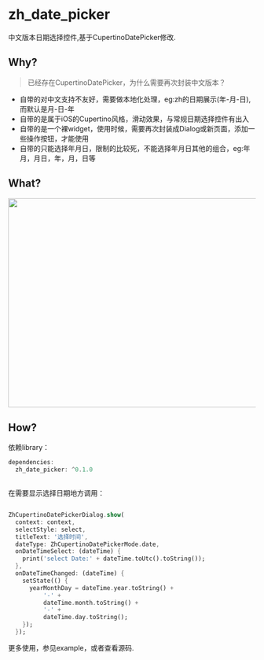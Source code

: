# zh_date_picker

中文版本日期选择控件,基于CupertinoDatePicker修改.

## Why?

> 已经存在CupertinoDatePicker，为什么需要再次封装中文版本？

* 自带的对中文支持不友好，需要做本地化处理，eg:zh的日期展示(年-月-日),而默认是月-日-年
* 自带的是属于iOS的Cupertino风格，滑动效果，与常规日期选择控件有出入
* 自带的是一个裸widget，使用时候，需要再次封装成Dialog或新页面，添加一些操作按钮，才能使用
* 自带的只能选择年月日，限制的比较死，不能选择年月日其他的组合，eg:年月，月日，年，月，日等

## What?

<img src="https://storage.jd.com/dqimage/img/demo/zh_date_picker.png" width = "600" height = "425" alt="" align=center />

## How?

依赖library：

```dart
dependencies:
  zh_date_picker: ^0.1.0
  
```
在需要显示选择日期地方调用：

```dart

ZhCupertinoDatePickerDialog.show(
  context: context,
  selectStyle: select,
  titleText: '选择时间',
  dateType: ZhCupertinoDatePickerMode.date,
  onDateTimeSelect: (dateTime) {
    print('select Date:' + dateTime.toUtc().toString());
  },
  onDateTimeChanged: (dateTime) {
    setState(() {
      yearMonthDay = dateTime.year.toString() +
          '-' +
          dateTime.month.toString() +
          '-' +
          dateTime.day.toString();
    });
  });
```

更多使用，参见example，或者查看源码.
